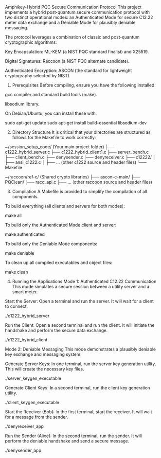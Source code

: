 Amphikey-Hybrid PQC Secure Communication Protocol
This project implements a hybrid post-quantum secure communication protocol with two distinct operational modes: an Authenticated Mode for secure C12.22 meter data exchange and a Deniable Mode for plausibly deniable messaging.

The protocol leverages a combination of classic and post-quantum cryptographic algorithms:

Key Encapsulation: ML-KEM (a NIST PQC standard finalist) and X25519.

Digital Signatures: Raccoon (a NIST PQC alternate candidate).

Authenticated Encryption: ASCON (the standard for lightweight cryptography selected by NIST).

1. Prerequisites
Before compiling, ensure you have the following installed:

gcc compiler and standard build tools (make).

libsodium library.

On Debian/Ubuntu, you can install these with:

sudo apt-get update
sudo apt-get install build-essential libsodium-dev

2. Directory Structure
It is critical that your directories are structured as follows for the Makefile to work correctly:

~/session_setup_code/  (Your main project folder)
├── c1222_hybrid_server.c
├── c1222_hybrid_client1.c
├── server_bench.c
├── client_bench.c
├── denysender.c
├── denyreceiver.c
├── c12222/
│   ├── ansi_c1222.c
│   ├── ... (other c1222 source and header files)
└── Makefile

~/raccoon/ref-c/          (Shared crypto libraries)
├── ascon-c-main/
├── PQClean/
├── racc_api.c
├── ... (other raccoon source and header files)

3. Compilation
A Makefile is provided to simplify the compilation of all components.

To build everything (all clients and servers for both modes):

make all

To build only the Authenticated Mode client and server:

make authenticated

To build only the Deniable Mode components:

make deniable

To clean up all compiled executables and object files:

make clean

4. Running the Applications
Mode 1: Authenticated C12.22 Communication
This mode simulates a secure session between a utility server and a smart meter.

Start the Server: Open a terminal and run the server. It will wait for a client to connect.

./c1222_hybrid_server

Run the Client: Open a second terminal and run the client. It will initiate the handshake and perform the secure data exchange.

./c1222_hybrid_client

Mode 2: Deniable Messaging
This mode demonstrates a plausibly deniable key exchange and messaging system.

Generate Server Keys: In one terminal, run the server key generation utility. This will create the necessary key files.

./server_keygen_executable

Generate Client Keys: In a second terminal, run the client key generation utility.

./client_keygen_executable

Start the Receiver (Bob): In the first terminal, start the receiver. It will wait for a message from the sender.

./denyreceiver_app

Run the Sender (Alice): In the second terminal, run the sender. It will perform the deniable handshake and send a secure message.

./denysender_app
